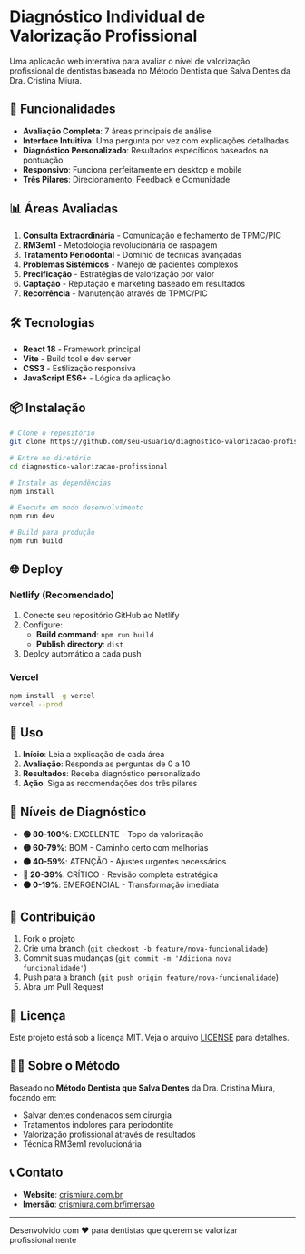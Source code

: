 # Diagnóstico Individual de Valorização Profissional

Uma aplicação web interativa para avaliar o nível de valorização profissional de dentistas baseada no Método Dentista que Salva Dentes da Dra. Cristina Miura.

## 🚀 Funcionalidades

- **Avaliação Completa**: 7 áreas principais de análise
- **Interface Intuitiva**: Uma pergunta por vez com explicações detalhadas
- **Diagnóstico Personalizado**: Resultados específicos baseados na pontuação
- **Responsivo**: Funciona perfeitamente em desktop e mobile
- **Três Pilares**: Direcionamento, Feedback e Comunidade

## 📊 Áreas Avaliadas

1. **Consulta Extraordinária** - Comunicação e fechamento de TPMC/PIC
2. **RM3em1** - Metodologia revolucionária de raspagem
3. **Tratamento Periodontal** - Domínio de técnicas avançadas
4. **Problemas Sistêmicos** - Manejo de pacientes complexos
5. **Precificação** - Estratégias de valorização por valor
6. **Captação** - Reputação e marketing baseado em resultados
7. **Recorrência** - Manutenção através de TPMC/PIC

## 🛠️ Tecnologias

- **React 18** - Framework principal
- **Vite** - Build tool e dev server
- **CSS3** - Estilização responsiva
- **JavaScript ES6+** - Lógica da aplicação

## 📦 Instalação

```bash
# Clone o repositório
git clone https://github.com/seu-usuario/diagnostico-valorizacao-profissional.git

# Entre no diretório
cd diagnostico-valorizacao-profissional

# Instale as dependências
npm install

# Execute em modo desenvolvimento
npm run dev

# Build para produção
npm run build
```

## 🌐 Deploy

### Netlify (Recomendado)

1. Conecte seu repositório GitHub ao Netlify
2. Configure:
   - **Build command**: `npm run build`
   - **Publish directory**: `dist`
3. Deploy automático a cada push

### Vercel

```bash
npm install -g vercel
vercel --prod
```

## 📱 Uso

1. **Início**: Leia a explicação de cada área
2. **Avaliação**: Responda as perguntas de 0 a 10
3. **Resultados**: Receba diagnóstico personalizado
4. **Ação**: Siga as recomendações dos três pilares

## 🎯 Níveis de Diagnóstico

- **🟢 80-100%**: EXCELENTE - Topo da valorização
- **🟡 60-79%**: BOM - Caminho certo com melhorias
- **🟠 40-59%**: ATENÇÃO - Ajustes urgentes necessários
- **🔴 20-39%**: CRÍTICO - Revisão completa estratégica
- **⚫ 0-19%**: EMERGENCIAL - Transformação imediata

## 🤝 Contribuição

1. Fork o projeto
2. Crie uma branch (`git checkout -b feature/nova-funcionalidade`)
3. Commit suas mudanças (`git commit -m 'Adiciona nova funcionalidade'`)
4. Push para a branch (`git push origin feature/nova-funcionalidade`)
5. Abra um Pull Request

## 📄 Licença

Este projeto está sob a licença MIT. Veja o arquivo [LICENSE](LICENSE) para detalhes.

## 👩‍⚕️ Sobre o Método

Baseado no **Método Dentista que Salva Dentes** da Dra. Cristina Miura, focando em:
- Salvar dentes condenados sem cirurgia
- Tratamentos indolores para periodontite
- Valorização profissional através de resultados
- Técnica RM3em1 revolucionária

## 📞 Contato

- **Website**: [crismiura.com.br](https://crismiura.com.br)
- **Imersão**: [crismiura.com.br/imersao](https://crismiura.com.br/imersao)

---

Desenvolvido com ❤️ para dentistas que querem se valorizar profissionalmente
